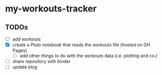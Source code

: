 # my-workouts-tracker

## TODOs
- [ ] add workouts
- [x] create a Pluto notebook that reads the workouts file (hosted on GH Pages)
  - [ ] add other _things_ to do with the workouts data (i.e. plotting and co.)
- [ ] share repository with binder
- [ ] update blog 

